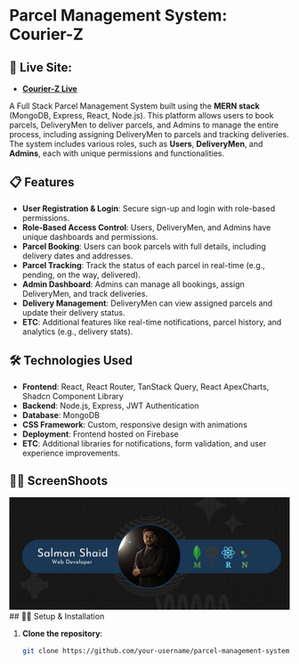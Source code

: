 # Parcel Management System: Courier-Z

## 🚀 Live Site:
- **[Courier-Z Live](https://assignment12-fe277.web.app/)**

A Full Stack Parcel Management System built using the **MERN stack** (MongoDB, Express, React, Node.js). This platform allows users to book parcels, DeliveryMen to deliver parcels, and Admins to manage the entire process, including assigning DeliveryMen to parcels and tracking deliveries. The system includes various roles, such as **Users**, **DeliveryMen**, and **Admins**, each with unique permissions and functionalities.

## 📋 Features

- **User Registration & Login**: Secure sign-up and login with role-based permissions.
- **Role-Based Access Control**: Users, DeliveryMen, and Admins have unique dashboards and permissions.
- **Parcel Booking**: Users can book parcels with full details, including delivery dates and addresses.
- **Parcel Tracking**: Track the status of each parcel in real-time (e.g., pending, on the way, delivered).
- **Admin Dashboard**: Admins can manage all bookings, assign DeliveryMen, and track deliveries.
- **Delivery Management**: DeliveryMen can view assigned parcels and update their delivery status.
- **ETC**: Additional features like real-time notifications, parcel history, and analytics (e.g., delivery stats).

## 🛠 Technologies Used

- **Frontend**: React, React Router, TanStack Query, React ApexCharts, Shadcn Component Library
- **Backend**: Node.js, Express, JWT Authentication
- **Database**: MongoDB
- **CSS Framework**: Custom, responsive design with animations
- **Deployment**: Frontend hosted on Firebase
- **ETC**: Additional libraries for notifications, form validation, and user experience improvements.

## 🧑‍💻 ScreenShoots
<div align="center">
  <img  src="https://github.com/Salman-Shaid/Salman-Shaid/blob/main/profile%20banner.png"  />
</div>
## 🧑‍💻 Setup & Installation

1. **Clone the repository**:
   ```bash
   git clone https://github.com/your-username/parcel-management-system.git
